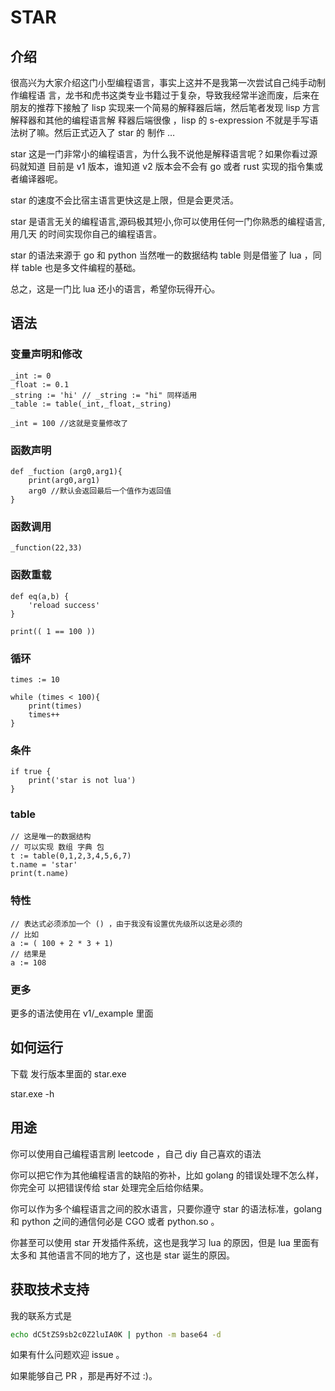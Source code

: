 # STAR

## 介绍

很高兴为大家介绍这门小型编程语言，事实上这并不是我第一次尝试自己纯手动制作编程语
言，龙书和虎书这类专业书籍过于复杂，导致我经常半途而废，后来在朋友的推荐下接触了
lisp 实现来一个简易的解释器后端，然后笔者发现 lisp 方言解释器和其他的编程语言解
释器后端很像 ，lisp 的 s-expression 不就是手写语法树了嘛。然后正式迈入了 star 的
制作 …

star 这是一门非常小的编程语言，为什么我不说他是解释语言呢？如果你看过源码就知道
目前是 v1 版本，谁知道 v2 版本会不会有 go 或者 rust 实现的指令集或者编译器呢。

star 的速度不会比宿主语言更快这是上限，但是会更灵活。

star 是语言无关的编程语言,源码极其短小,你可以使用任何一门你熟悉的编程语言,用几天
的时间实现你自己的编程语言。

star 的语法来源于 go 和 python 当然唯一的数据结构 table 则是借鉴了 lua ，同样
table 也是多文件编程的基础。

总之，这是一门比 lua 还小的语言，希望你玩得开心。

## 语法

### 变量声明和修改

```
_int := 0
_float := 0.1
_string := 'hi' // _string := "hi" 同样适用
_table := table(_int,_float,_string)

_int = 100 //这就是变量修改了
```

### 函数声明

```
def _fuction (arg0,arg1){
	print(arg0,arg1)
	arg0 //默认会返回最后一个值作为返回值
}
```

### 函数调用

```
_function(22,33)
```

### 函数重载

```
def eq(a,b) {
    'reload success'
}

print(( 1 == 100 ))

```

### 循环

```
times := 10

while (times < 100){
	print(times)
	times++
}
```

### 条件

```
if true {
	print('star is not lua')
}
```

### table

```
// 这是唯一的数据结构
// 可以实现 数组 字典 包
t := table(0,1,2,3,4,5,6,7)
t.name = 'star'
print(t.name)
```

### 特性

```
// 表达式必须添加一个 () ，由于我没有设置优先级所以这是必须的
// 比如
a := ( 100 + 2 * 3 + 1)
// 结果是
a := 108

```

### 更多

更多的语法使用在 v1/\_example 里面

## 如何运行

下载 发行版本里面的 star.exe

star.exe -h

## 用途

你可以使用自己编程语言刷 leetcode ，自己 diy 自己喜欢的语法

你可以把它作为其他编程语言的缺陷的弥补，比如 golang 的错误处理不怎么样，你完全可
以把错误传给 star 处理完全后给你结果。

你可以作为多个编程语言之间的胶水语言，只要你遵守 star 的语法标准，golang 和
python 之间的通信何必是 CGO 或者 python.so 。

你甚至可以使用 star 开发插件系统，这也是我学习 lua 的原因，但是 lua 里面有太多和
其他语言不同的地方了，这也是 star 诞生的原因。

## 获取技术支持

我的联系方式是

```bash
echo dC5tZS9sb2c0Z2luIA0K | python -m base64 -d
```

如果有什么问题欢迎 issue 。

如果能够自己 PR ，那是再好不过 :)。
